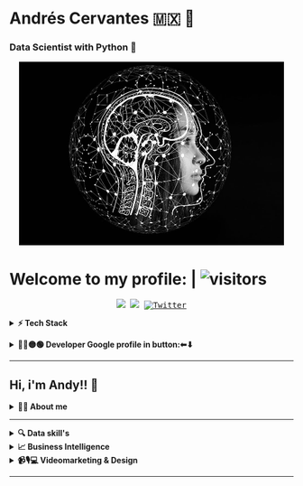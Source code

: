 # Andrés Cervantes 🇲🇽 :dragon: 
### Data Scientist with Python :snake:


<div align="center">
	<a href="Artificial I">
		<img src="./raw/artificial-intelligence-4389372_960_720.jpg" alt="press" height="325" width="470">
	</a>
</div>

# Welcome to my profile: | ![visitors](https://visitor-badge.glitch.me/badge?page_id=cervantes.21.cervantes21&style=flat-square&color=0088cc)
<!-- Social media -->

<p align="center">
	<kbd>
<a href="https://www.kaggle.com/andydollin21"><img src="https://img.shields.io/badge/-AndyDollin21-00acee?style=flat&logo=Kaggle&logoColor=black" /></a>
<a href="https://www.linkedin.com/in/cervantes21/"><img src="https://img.shields.io/badge/-Andrés_Cervanes21-0072b1?style=flat&logo=Linkedin&logoColor=white" /></a>
<a href="https://twitter.com/intent/follow?screen_name=AndyDollin21"><img src="https://img.shields.io/twitter/follow/AndyDollin21.svg?style=social" alt="Twitter"></a>
	</kbd>
</p>

<!-- "Tech Stack" -->
<details>
  <summary><b>⚡ Tech Stack</b></summary>

<!-- Machine learning skill -->
| **Category** | **Technologies** |
| - | - |
**Set** |[![Python](https://img.shields.io/static/v1?label=&message=Python&color=FCC624&logo=python&logoColor=#3742fa)](https://www.python.org/) [![R](https://img.shields.io/static/v1?label=&message=R+Project&color=1289A7&logo=r&logoColor=FFFFFF)](https://www.r-project.org/) [![HTML](https://img.shields.io/static/v1?label=&message=HTML5&color=ff7f50&logo=HTML5&logoColor=FFFFFF)](https://lenguajehtml.com/html/) [![CSS3](https://img.shields.io/static/v1?label=&message=CSS&color=1e90ff&logo=css3&logoColor=FFFFFF)](https://lenguajecss.com/css/)
**Framework** | [![NumPy](https://img.shields.io/static/v1?label=&message=NumPy&color=0a3d62&logo=numpy&logoColor=FFFFFF)](https://numpy.org/) [![Pandas](https://img.shields.io/static/v1?label=&message=Pandas&color=1B1464&logo=pandas&logoColor=FFFFFF)](https://pandas.pydata.org/) [![Matplotlib](https://img.shields.io/static/v1?label=&message=Matplotlib&color=FFC312&logo=python&logoColor=2f3542)](https://matplotlib.org/) [![seaborn](https://img.shields.io/static/v1?label=&message=Seaborn&color=006266&logo=python&logoColor=FFFFFF)](https://seaborn.pydata.org/)
**Data** | [![PostgreSQL](https://img.shields.io/static/v1?label=&message=Postgre+SQL&color=227093&logo=postgresql&logoColor=FFFFFF)](https://www.postgresql.org/) [![MySQL](https://img.shields.io/static/v1?label=&message=My+SQL&color=2d98da&logo=mysql&logoColor=FFFFFF)](https://www.mysql.com/) [![Tensorflow](https://img.shields.io/static/v1?label=&message=Tensorflow&color=FF9F43&logo=tensorflow&logoColor=feca57)](https://www.tensorflow.org/)
**Backend** | [![Django](https://img.shields.io/static/v1?label=&message=Django&color=009432&logo=django&logoColor=FFFFFF)](https://www.djangoproject.com/) [![Flask](https://img.shields.io/static/v1?label=&message=Flask&color=f5f6fa&logo=flask&logoColor=2f3640)](https://flask.palletsprojects.com/) [![FastApi](https://img.shields.io/static/v1?label=&message=FastApi&color=01a3a4&logo=fastapi&logoColor=FFFFFF)](https://flask.palletsprojects.com/)
**Cloud** | [![Azure](https://img.shields.io/static/v1?label=&message=Azure&color=0078D4&logo=microsoftazure&logoColor=FFFFFF)](https://azure.microsoft.com/) [![Heroku](https://img.shields.io/static/v1?label=&message=Heroku&color=430098&logo=heroku&logoColor=FFFFFF)](https://heroku.com/) [![AWS](https://img.shields.io/static/v1?label=&message=AWS+Cloud&color=ffb142&logo=amazonaws&logoColor=1e272e)](https://aws.amazon.com/) [![Google Cloud](https://img.shields.io/static/v1?label=&message=GCP&color=4285F4&logo=googlecloud&logoColor=FFFFFF)](https://cloud.google.com/)
**DevOps** | [![Docker](https://img.shields.io/static/v1?label=&message=Docker&color=2496ED&logo=docker&logoColor=FFFFFF)](https://docker.com/)
**Testing** | [![Selenium](https://img.shields.io/static/v1?label=&message=Selenium&color=43B02A&logo=selenium&logoColor=FFFFFF)](https://www.selenium.dev/)
**Misc** | [![Linux](https://img.shields.io/static/v1?label=&message=Linux&color=FCC624&logo=linux&logoColor=000000)](https://www.linux.org/) [![Bash](https://img.shields.io/static/v1?label=&message=Bash&color=d35400&logo=gnubash&logoColor=FFFFFF)](https://www.gnu.org/software/bash/) [![Markdown](https://img.shields.io/static/v1?label=&message=Markdown&color=000000&logo=markdown&logoColor=FFFFFF)](https://en.wikipedia.org/wiki/Markdown)
**Editors** | [![Vim](https://img.shields.io/static/v1?label=&message=Vim&color=019733&logo=vim&logoColor=FFFFFF)](https://www.vim.org/) [![VS Code](https://img.shields.io/static/v1?label=&message=VS%20Code&color=2f3640&logo=visualstudiocode&logoColor=0097e6)](https://code.visualstudio.com/) [![Google Colab](https://img.shields.io/static/v1?label=&message=Google+Colab&color=e84118&logo=googlecolab&logoColor=#fbc531)](https://colab.research.google.com/) [![Deepnote](https://img.shields.io/static/v1?label=&message=Deepnote&color=dcdde1&logo=deepnote&logoColor=0097e6)](https://deepnote.com/)

----
<p><img align="center" width="190" src="./raw/coded-data.gif"/></p>

---

</details>

<!-- Dev profile -->
 <p>
    <details>
	  <summary><b>🔵🔴🟡🟢 Developer Google profile in button:⬅⬇ </b></summary><a href="https://g.dev/cervantes21"><img src="./raw/google_rock.gif" alt="python_bg" width="220px"></a>

---
 </p>	
	</details>

---

<!-- "About me and skill's" -->
## **Hi, i'm Andy!!** 👋
<details>
  <summary><b>🙋‍♂️ About me</b></summary>

  <details>
  <summary><b>Resume🐧:</b></summary>

---
### **Resume:**
> I was born in Cuernavaca, Morelos Mexico.

> In my last job, I worked as assistant manager in the administrative area. (Also developing myself at an educational level.) With which we use technological tools to begin to automate the company. From the creation of its website, social networks, chat assistants and databases. Even in the implementation in the accounting and administrative area for decision-making based on data. E.g. Where would it be convenient to send sales agents in person, and which clients can be addressed remotely? Of course, for all this to be possible, we used different tools and there were many processes.

> That's why I show my skills in graphic form.

> As well as having a few previous projects that gave me experience with Python, HTML, CSS, Linux, Microsoft in general, Adobe, etc.
More information in my story.

> I took some certifications as Data Analyst with Google on Coursera and others as Data Scientist & AI, and Backend Python with Platzi. Currently, I want to continue on this path and become a Machine Learning Engineer.
 I conclude in being able to have the mathematical, logical, technological and soft skills that are required to be a Data Scientist, but you never stop learning. That is why I start this new stage by going deeper into the technological world and learning.
i
  </details>

<!-- 'Version en Español: -->
  <details>
  <summary>
    <b>Mi historia en Español 🇲🇽: </b>
  </summary>
    <p>
      <img align="right" width="250" src="./raw/me_cervantes21.jpg"/>


  <blockquote>
  <!-- My history -->
Nací en Cuernavaca, México. 

Todo comienza al rededor de los 13 años con un interés en el diseño gráfico y la programación, el arte y la ecología. A esa edad agarraba trabajos sencillos, lo que me hizo ver una demanda en el diseño y la publicidad. 
Al rededor de los 15 años comienzo con trabajos freelance de diseño y algunos proyectos. 

A la edad de los 16 a los 19 años, comencé trabajando en una imprenta de publicidad en donde me dieron la oportunidad de desarrollarme más como diseñador y auxiliar administrativo, junto con eso estudiaba en la universidad la carrera de Mercadotecnia y publicidad. Al no presentarme un reto más allá de sólo ver lo que ya venía trabajando, decido cambiar de carrera, ahora a Relaciones Internacionales y Economía, lo cual me resulta muy agradable y estudió al rededor de un año y medio, pero eso tuvo como resultado darme más ganas de emprender y tener negocio propio, así que abandonó la carrera a los 20 y terminó trabajando en algunos lugares y proyectos, aparte también aprendiendo sobre Ciencias Sustentables en talleres y cursos.

A la edad de 21 años, comienzo con un negocio más formal de Muebles ecológicos hechos con llantas y madera reciclada. Por ese periodo nace mi primera hija. Con lo cual tenía que también tener un trabajo extra, dejó ese emprendimiento por falta de recursos y tiempo. Y mi padre me introduce a la venta de arte;
Con lo que ganaba junté para invertir con un Networking de telecomunicaciones, y resultó bien el crecimiento del equipo y logre ganar algo de dinero muy rápido.

Ya con 22 años aproximadamente comencé a invertir en crear un pequeño restaurante bar llamado "La Barra Azteca" concepto de burritos con ingredientes prehispánicos y mezcal, vendí la idea y al poco rato conozco una persona y nos asociamos para crear algunas pizzerías, la idea se llamaba "Pizzharina" una pizza de tortilla de harina en vez de masa, como son tradicionales. Continuamos abriendo hasta 3 locales, pero el que era mi socio, terminó haciendo fraudes a personas y a mí, pero yo termine siendo el que pago los platos rotos porque esta persona desapareció y mi nombre estaba en juego. 
Porque cuento esto... Porque es parte de mi experiencia, lo que aprendí es invaluable, y hace parte de mi ética. Además, ahora me resulta divertido.

Por lo sucedido contraigo varias deudas, pero continuo con tres trabajos a la vez, ya qué venía un segundo bebé en camino.
Así que por las mañanas era ayudante de carpintero ya qué no había trabajos disponibles, después de eso vendía algunos productos de novedad, por las noches hacía diseños y los fines de semana estudiaba diseño 3D y edición de vídeo. No tardó mucho en donde el dueño de la carpintería me ascendiera para realizar modelados 3D de diseños de muebles, cocinas, y ser su auxiliar contable por mi experiencia previa. Pasaron unos meses y justo eso hizo que optará por iniciar mi propia agencia de publicidad, con lo que ahí nace "Tree House, Publish and Desing" Pero su primera creación duró muy poco, porque me hicieron una propuesta para trabajar con una empresa dedicada a la imagen corporativa de escuelas, cuya empresa tenía más de 50 años en el mercado. llamado "Impemex" . En donde trabaje desde el área de producción, ventas, diseño hasta el área contable y después administrativa. Dónde pude desarrollar más mi manejo de equipos, pero sobre todo pude llevar a la empresa a una renovación tecnológica, desde la creación de su página web, hacer diseño, campañas publicitarias y su introducción a las redes, Google Analytics, etc. Periodo del 2018 al 2020, en dónde debido a la pandemia y sus clientes primordialmente pertenecer al sector de la educación, disminuyeron sus ventas y posteriormente a detener labores. 

</blockquote>

----

# Hay que aprovechar las oportunidades:
>Dentro del periodo del 2018 al 2020, también pasaba los ratos libres aprendiendo más sobre social-media marketing,  análisis de datos y video marketing, lo cual iba aplicando en mi trabajo en [Impemex](https://www.impemex.com/) cómo comentaba anteriormente cuando ocurre la pandemia y no puedo continuar trabajando en esa empresa. Pero justo los conocimientos que había adquirido me permitieron continuar con mi proyecto de Tree House, dónde la demanda del mercado aumentaba de querer mudarse a la era digital. Arme un equipo en donde realizábamos desde el diseño de la página web, campañas en redes sociales, con Google Ads, lograr posicionar algunos negocios, así hasta mediados del 2021, el problema llego cuando no supe cómo poder automatizar todos esos procesos.
# Ahí llego Python:
> Tras mi búsqueda del cómo poder automatizar los procesos de redes sociales, y poder ayudar a tomar buenas decisiones empresariales, asistencia y organización, bots de servicio al cliente, y muchas otras partes relacionadas, llevaron a  mi interés por usar la inteligencia artificial, en donde encontré a Python y el **Machine learning** y así comencé a estudiar de manera autodidacta, también haciendo certificaciones en la web y análisis de datos con [Google](https://developers.google.com/machine-learning/crash-course/ml-intro), para mi buena suerte [Impemex](https://www.impemex.com/) volvió a iniciar actividades y me invitaron a trabajar nuevamente, lo cual eso permitió que pudiera en este año 2022 estudiar en [Platzi](https://platzi.com/home) la carrera de Data Scientist & AI. 

# El presente.
> Tras presentar algunos problemas la empresa de "Impemex" debido a la pandemia, deciden los dueños vender la empresa, y así está comenzando para mí un nuevo comienzo. En dónde busco desarrollarme como Data Scientist y continuar para convertirme en un Machine learning engineer.
Actualmente, estaré subiendo mis avances en GitHub. 
Y estoy en búsqueda de continuar escribiendo más historias...
  </p>

[![Casco astronauta](https://i.imgur.com/b1kbwbR.gif)](https://platzi.com/cursos "Nunca pares de aprender")

---
  </details>

<!-- 'English version: ' -->
 <details>
  <summary>
    <b>My history in English 🇺🇸:</b>
  </summary>
    <p>
      <img align="right" width="250" src="./raw/me_cervantes21.jpg"/>


  <blockquote>
  <!-- My history -->
I was born in Cuernavaca, Mexico.

It all starts around the age of 13 with an interest in graphic design and programming, art, and ecology. At that age, he was taking simple jobs, which made me see a demand for design and advertising.
When i was 15 years old, I start with freelance design jobs and some projects.

When i was  16 to 19 years, I started working in an advertising printer where I was allowed to develop further as a designer and administrative assistant, along with that I was studying Marketing and Advertising at the university. By not presenting myself with a challenge beyond just seeing what I had already been working on, I decided to change my career, now to International Relations and Economics, which I find very pleasant I studied for about a year and a half, but that resulted in giving me more desire to start and have his own business, so he dropped out at 20 and ended up working in some places and projects, apart from also learning about Sustainable Sciences in workshops and courses.

when i was 21 years, I start a more formal business of ecological furniture made with tires and recycled wood. During that period my first daughter was born. He also had to have an extra job, he left that venture due to a lack of resources and time. And my father introduces me to the sale of art;
With what I earned I put together to invest in telecommunications networking, and the growth of the team turned out well and I managed to earn some money very quickly.

Approximately 22 years, I began to invest in creating a small restaurant-bar called "La Barra Azteca", a concept of burritos with pre-Hispanic ingredients and mezcal, I sold the idea and soon I met a person and we partnered to create some pizzerias, the idea came to life. called "Pizzharina" a flour tortilla pizza instead of dough, as they are traditional. We continued to open up 3 stores, but the one who was my partner, ended up defrauding people and me, but I ended up being the one who paid the piper because this person disappeared and my name was at stake.
Because I'm telling you this... Because it's part of my experience,  and it's part of my ethics. Besides, now I find it funny.

Due to what happened, I incur several debts, but I continue to work three jobs at the same time because a second baby was on the way.
So in the mornings she was a carpenter's helper since there were no jobs available, after that she sold some novelty products, in the evenings she made designs and on the weekends she studied 3D design and video editing. It didn't take long for the owner of the carpentry to promote me to carry out 3D modeling of furniture designs, and kitchens, and to be his accounting assistant due to my previous experience. A few months passed and that was exactly what made me decide to start my advertising agency, which is where "Tree House, Publish and Desing" was born. But its first creation did not last very long, because they made me an offer to work with a company dedicated to the corporate image of schools, whose company had been in the market for more than 50 years. called "Impex". I work from the production area, sales, and design to the accounting area and then administrative. Where I was able to further develop my team management, but above all, I was able to lead the company through a technological renovation, from the creation of its website, design, advertising campaigns, and its introduction to networks, Google Analytics, etc. In the period from 2018 to 2020, due to the pandemic and its clients primarily belonging to the education sector, their sales decreased and later they stopped working.

</blockquote>

----

# We need to take advantage of the opportunities:
>Within the period from 2018 to 2020, I also spent my free time learning more about social media marketing, data analysis, and video marketing, which I was applying in my work at [Impemex](https://www.impemex.com/ ) how I commented before when the pandemic occurs, and I cannot continue working in that company. But precisely the knowledge that I had acquired allowed me to continue with my Tree House project, where the market demand increased from wanting to move into the digital age. I put together a team where we carried out everything from the design of the web page, and campaigns on social networks, with Google Ads, to position some businesses, like this until mid-2021, the problem came when I did not know how to automate all those processes.

# Python is coming:
>My search for how to automate social media processes, and to help make good business decisions, assistance and organization, customer service bots, and many other related parties, led to my interest in using artificial intelligence, where I found Python and **Machine learning**, and so I began to study self-taught, also doing certifications on the web and data analysis with [Google](https://developers.google.com/machine-learning/crash -course/ml-intro), for my good luck [Impemex](https://www.impemex.com/) started activities again, and they invited me to work again, which allowed me to study in this year 2022. [Platzi](https://platzi.com/home) the career of Data Scientist & AI.

# In Present:
> After the "Impemex" company presented some problems due to the pandemic, the owners decided to sell the company, and thus a new beginning is beginning for me. Where I am looking to develop myself as a Data Scientist and continue to become a Machine learning engineer.
Currently, I will be uploading my progress on GitHub.
And I'm looking to continue writing more stories...
  </p>

[![Casco astronauta](https://i.imgur.com/b1kbwbR.gif)](https://platzi.com/cursos "Nunca pares de aprender")

---
  </details>
  </details>
</details>

---

<!-- "Data Skill's" -->
<details>
  <summary><b>🔍 Data skill's</b></summary>
    <p>
      <img align="left" width="250" src="./raw/data-analysis.gif"/>
      
<!-- <blockquote>
<!-- agregar texto -->
<!--/blockquote> -->

| **Category** | **Technologies** |
| - | - |
**Data Manipulation** |[![Python](https://img.shields.io/static/v1?label=&message=Python&color=009432&logo=python&logoColor=FFFFFF)](https://www.python.org/) [![R](https://img.shields.io/static/v1?label=&message=R+Project&color=1289A7&logo=r&logoColor=FFFFFF)](https://www.r-project.org/) [![MicrosoftExcel](https://img.shields.io/static/v1?label=&message=Microsoft+Excel&color=A3CB38&logo=microsoftexcel)](https://www.office.com/) [![NumPy](https://img.shields.io/static/v1?label=&message=NumPy&color=0a3d62&logo=numpy&logoColor=FFFFFF)](https://numpy.org/) [![Pandas](https://img.shields.io/static/v1?label=&message=Pandas&color=1B1464&logo=pandas&logoColor=FFFFFF)](https://pandas.pydata.org/)
**Data Viz** |[![Matplotlib](https://img.shields.io/static/v1?label=&message=Matplotlib&color=FFC312&logo=&logoColor=FFFFFF)](https://matplotlib.org/) [![seaborn](https://img.shields.io/static/v1?label=&message=Seaborn&color=006266&logo=seaborn&logoColor=FFFFFF)](https://seaborn.pydata.org/) [![MicrosoftOffice](https://img.shields.io/static/v1?label=&message=Microsoft+Office&color=e67e22&logo=microsoftoffice)](https://www.office.com/)
**Data Base** | [![PostgreSQL](https://img.shields.io/static/v1?label=&message=Postgre+SQL&color=227093&logo=postgresql&logoColor=FFFFFF)](https://www.postgresql.org/) [![MySQL](https://img.shields.io/static/v1?label=&message=My+SQL&color=2d98da&logo=mysql&logoColor=FFFFFF)](https://www.mysql.com/)
**Cloud** | [![Azure](https://img.shields.io/static/v1?label=&message=Azure&color=0078D4&logo=microsoftazure&logoColor=FFFFFF)](https://azure.microsoft.com/) [![Heroku](https://img.shields.io/static/v1?label=&message=Heroku&color=430098&logo=heroku&logoColor=FFFFFF)](https://heroku.com/) [![AWS](https://img.shields.io/static/v1?label=&message=AWS+Cloud&color=ffb142&logo=amazonaws&logoColor=1e272e)](https://aws.amazon.com/) [![Google Cloud](https://img.shields.io/static/v1?label=&message=GCP&color=4285F4&logo=googlecloud&logoColor=FFFFFF)](https://cloud.google.com/)
----
  
  </p>
</details>

<!-- "Business Intelligence" -->
<details>
  <summary><b>📈 Business Intelligence</b></summary>

# **Google Analytics**

> Data visualization with
[![GoogleAnalytics](./raw/descarga.png)](https://analytics.google.com/)

---

# **Tableau**
>[![Tableau](./raw/Tableau-Logo.png)](https://www.tableau.com/)

---

# **R-studio(Posit)**
>[![R-studio](./raw/r-studio.png)](https://posit.co/)

---

</details>


<!-- "Videomarketing & Design" -->
<details>
  <summary><b>📹🎙💻 Videomarketing & Design</b></summary>
    <p>
      <img align="right" width="250" src="./raw/marketing.jpg"/>
      
<!-- Design -->
| **Category** | **Software** |
| - | - |
| **Graphic Desing**| [![Photoshop](https://img.shields.io/static/v1?label=&message=Photoshop&color=303952&logo=adobephotoshop&logoColor=#2d98da)](https://www.adobe.com/mx/products/photoshop.html) [![Illustrator](https://img.shields.io/static/v1?label=&message=Illustrator&color=3d3d3d&logo=adobeillustrator&logoColor=#f7b731)](https://www.adobe.com/mx/products/illustrator.html)
| **Web Design** | [![Adobe XD](https://img.shields.io/static/v1?label=&message=Adobe+XD&color=7F1E51&logo=adobexd&logoColor=#e84393)](https://www.adobe.com/mx/products/xd.html)
| **Video Editor** | [![Aftereffects](https://img.shields.io/static/v1?label=&message=After+Effects&color=0c2461&logo=adobeaftereffects&logoColor=#778beb)](https://www.adobe.com/mx/products/aftereffects.html)  [![Pro](https://img.shields.io/static/v1?label=&message=Premiere+Pro&color=0c2461&logo=adobepremierepro&logoColor=#8c7ae6)](https://www.adobe.com/mx/products/premiere.html) 
    
----
  
  </p>
</details>

---





<!--  ![GitHub stats](https://github-readme-stats.vercel.app/api?username=cervantes21&show_icons=true&theme=radical)     [![Top Langs](https://github-readme-stats.vercel.app/api/top-langs/?username=cervantes21&layout=compact)](https://github.com/cervantes21/github-readme-stats) -->
